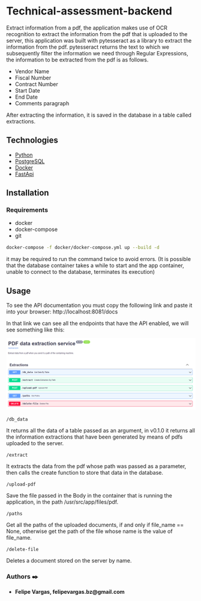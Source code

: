 # Technical-assessment-backend

Extract information from a pdf, the application makes use of OCR recognition to extract the information from the pdf that is uploaded to the server, this application was built with pytesseract as a library to extract the information from the pdf. pytesseract returns the text to which we subsequently filter the information we need through Regular Expressions, the information to be extracted from the pdf is as follows.

* Vendor Name
* Fiscal Number
* Contract Number
* Start Date
* End Date
* Comments paragraph

After extracting the information, it is saved in the database in a table called extractions.

## Technologies
* [Python](https://www.python.org/)
* [PostgreSQL](https://www.postgresql.org/)
* [Docker](https://www.docker.com/)
* [FastApi](https://fastapi.tiangolo.com/)

## Installation

### Requirements
* docker
* docker-compose
* git

```bash
docker-compose -f docker/docker-compose.yml up --build -d
```
it may be required to run the command twice to avoid errors. (It is possible that the database container takes a while to start and the app container, unable to connect to the database, terminates its execution)

## Usage
To see the API documentation you must copy the following link and paste it into your browser:
http://localhost:8081/docs

In that link we can see all the endpoints that have the API enabled, we will see something like this:

<img src="https://github.com/felipevargas-bz/felipevargas-bz/blob/main/example-pdf-app.png" border="0" alt="aguila-imagen-animada-0035" />


```
/db_data
```
It returns all the data of a table passed as an argument, in v0.1.0 it returns all the information extractions that have been generated by means of pdfs uploaded to the server.

```
/extract
```
It extracts the data from the pdf whose path was passed as a parameter, then calls the create function to store that data in the database.

```
/upload-pdf
```
Save the file passed in the Body in the container that is running the application, in the path /usr/src/app/files/pdf.

```
/paths
```
Get all the paths of the uploaded documents, if and only if file_name == None, otherwise get the path of the file whose name is the value of file_name.

```
/delete-file
```
Deletes a document stored on the server by name.

### Authors :black_nib:
* __Felipe Vargas, felipevargas.bz@gmail.com__
